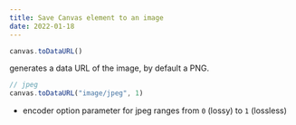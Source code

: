 ```yaml
---
title: Save Canvas element to an image
date: 2022-01-18
---
```


```js
canvas.toDataURL()
```
generates a data URL of the image, by default a PNG.


```js
// jpeg
canvas.toDataURL("image/jpeg", 1)
```
* encoder option parameter for jpeg ranges from `0` (lossy) to `1` (lossless)
